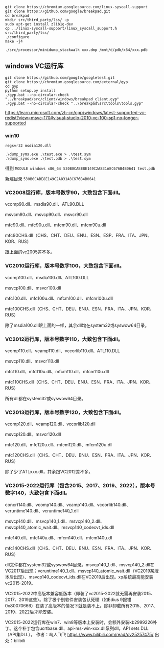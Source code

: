 

```shell
git clone https://chromium.googlesource.com/linux-syscall-support
git clone https://github.com/google/breakpad.git
cd breakpad
mkdir src/third_party/lss/ -p
sudo apt-get install zlib1g-dev
cp ../linux-syscall-support/linux_syscall_support.h src/third_party/lss/
./configure
make -j4

./src/processor/minidump_stackwalk xxx.dmp /mnt/d/pdb/x64/xxx.pdb
```



## windows VC运行库
```shell
git clone https://github.com/google/googletest.git
git clone https://chromium.googlesource.com/external/gyp
cd gyp
python setup.py install
./gyp.bat --no-circular-check "../breakpad/src/client/windows/breakpad_client.gyp"
./gyp.bat --no-circular-check "..\breakpad\src\tools\tools.gyp"
```
https://learn.microsoft.com/zh-cn/cpp/windows/latest-supported-vc-redist?view=msvc-170#visual-studio-2010-vc-100-sp1-no-longer-supported

### win10
`regsvr32 msdia120.dll`
```shell
.\dump_syms.exe .\test.exe > .\test.sym
.\dump_syms.exe .\test.pdb > .\test.sym
```
得到
`MODULE windows x86_64 530B0CABE8E149C2A831A8C676B4B0641 test.pdb`

新建目录 
`530B0CABE8E149C2A831A8C676B4B0641`

### VC2008运行库，版本号数字90，大致包含下面dll。

vcomp90.dll、msdia90.dll、ATL90.DLL

msvcm90.dll、msvcp90.dll、msvcr90.dll

mfc90.dll、mfc90u.dll、mfcm90.dll、mfcm90u.dll

mfc90CHS.dll（CHS、CHT、DEU、ENU、ESN、ESP、FRA、ITA、JPN、KOR、RUS）

跟上面的vc2005差不多。

### VC2010运行库，版本号数字100，大致包含下面dll。

vcomp100.dll、msdia100.dll、ATL100.DLL

msvcp100.dll、msvcr100.dll

mfc100.dll、mfc100u.dll、mfcm100.dll、mfcm100u.dll

mfc100CHS.dll（CHS、CHT、DEU、ENU、ESN、FRA、ITA、JPN、KOR、RUS）

除了msdia100.dll跟上面的一样，其余dll均在system32或syswow64目录。

### VC2012运行库，版本号数字110，大致包含下面dll。

vcomp110.dll、vcamp110.dll、vccorlib110.dll、ATL110.DLL

msvcp110.dll、msvcr110.dll

mfc110.dll、mfc110u.dll、mfcm110.dll、mfcm110u.dll

mfc110CHS.dll（CHS、CHT、DEU、ENU、ESN、FRA、ITA、JPN、KOR、RUS）

所有dll都在system32或syswow64目录。

### VC2013运行库，版本号数字120，大致包含下面dll。

vcomp120.dll、vcamp120.dll、vccorlib120.dll

msvcp120.dll、msvcr120.dll

mfc120.dll、mfc120u.dll、mfcm120.dll、mfcm120u.dll

mfc120CHS.dll（CHS、CHT、DEU、ENU、ESN、FRA、ITA、JPN、KOR、RUS）

除了少了ATLxxx.dll，其余跟VC2012差不多。

### VC2015-2022运行库（包含2015、2017、2019、2022），版本号数字140，大致包含下面dll。

concrt140.dll、vcomp140.dll、vcamp140.dll、vccorlib140.dll、vcruntime140.dll、vcruntime140_1.dll

msvcp140.dll、msvcp140_1.dll、msvcp140_2.dll、msvcp140_atomic_wait.dll、msvcp140_codecvt_ids.dll

mfc140.dll、mfc140u.dll、mfcm140.dll、mfcm140u.dl

mfc140CHS.dll（CHS、CHT、DEU、ENU、ESN、FRA、ITA、JPN、KOR、RUS）

dll文件都在system32或syswow64目录。msvcp140_1.dll、msvcp140_2.dll在VC2017后出现；vcruntime140_1.dll、msvcp140_atomic_wait.dll（VC2019某版本后出现）、msvcp140_codecvt_ids.dll在VC2019后出现。xp系统最高能安装vc2015-2019。

VC2015-2022中高版本兼容低版本（即装了vc2015-2022就无需再安装2015、2017、2019这些）。除了极个别软件安装包认死理（如Edius 9报错0x80070666）在装了高版本的情况下就是装不上，除非卸载所有2015、2017、2019、2022后才能安装。

VC2015-2022运行库在win7、win8等版本上安装时，会额外安装kb2999226补丁。这个补丁包含ucrtbase.dll、api-ms-win-xxx.dll系列dll，API sets DLL（API集DLL）。 作者：鸟人飞飞 https://www.bilibili.com/read/cv25257475/ 出处：bilibili
